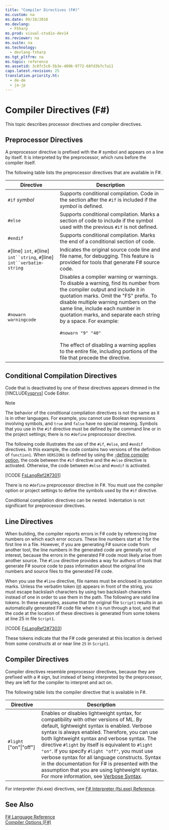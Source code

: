 ```yaml
---
title: "Compiler Directives (F#)"
ms.custom: na
ms.date: 09/18/2016
ms.devlang: 
  - FSharp
ms.prod: visual-studio-dev14
ms.reviewer: na
ms.suite: na
ms.technology: 
  - devlang-fsharp
ms.tgt_pltfrm: na
ms.topic: reference
ms.assetid: 3c8fc5c0-5b3e-4096-9772-68fd3b7c7a11
caps.latest.revision: 25
translation.priority.ht: 
  - de-de
  - ja-jp
---
```

# Compiler Directives (F#)
This topic describes processor directives and compiler directives.  
  
## Preprocessor Directives  
 A preprocessor directive is prefixed with the # symbol and appears on a line by itself. It is interpreted by the preprocessor, which runs before the compiler itself.  
  
 The following table lists the preprocessor directives that are available in F#.  
  
|Directive|Description|  
|---------------|-----------------|  
|`#if` *symbol*|Supports conditional compilation. Code in the section after the `#if` is included if the *symbol* is defined.|  
|`#else`|Supports conditional compilation. Marks a section of code to include if the symbol used with the previous `#if` is not defined.|  
|`#endif`|Supports conditional compilation. Marks the end of a conditional section of code.|  
|`#`[line] `int`, `#`[line] `int``string`, `#`[line] `int``verbatim-string`|Indicates the original source code line and file name, for debugging. This feature is provided for tools that generate F# source code.|  
|`#nowarn` `warningcode`|Disables a compiler warning or warnings. To disable a warning, find its number from the compiler output and include it in quotation marks. Omit the "FS" prefix. To disable multiple warning numbers on the same line, include each number in quotation marks, and separate each string by a space. For example:<br /><br /> `#nowarn "9" "40"`<br /><br /> The effect of disabling a warning applies to the entire file, including portions of the file that precede the directive.|  
  
## Conditional Compilation Directives  
 Code that is deactivated by one of these directives appears dimmed in the [!INCLUDE[vsprvs](../vs140/includes/vsprvs_md.md)] Code Editor.  
  
> [!NOTE]
>  The behavior of the conditional compilation directives is not the same as it is in other languages. For example, you cannot use Boolean expressions involving symbols, and `true` and `false` have no special meaning. Symbols that you use in the `#if` directive must be defined by the command line or in the project settings; there is no `#define` preprocessor directive.  
  
 The following code illustrates the use of the `#if`, `#else`, and `#endif` directives. In this example, the code contains two versions of the definition of `function1`. When `VERSION1` is defined by using the [-define compiler option](../vs140/Compiler-Options--F#-.md), the code between the `#if` directive and the `#else` directive is activated. Otherwise, the code between `#else` and `#endif` is activated.  
  
 [!CODE [FsLangRef2#7301](../CodeSnippet/VS_Snippets_Fsharp/fslangref2#7301)]  
  
 There is no `#define` preprocessor directive in F#. You must use the compiler option or project settings to define the symbols used by the `#if` directive.  
  
 Conditional compilation directives can be nested. Indentation is not significant for preprocessor directives.  
  
## Line Directives  
 When building, the compiler reports errors in F# code by referencing line numbers on which each error occurs. These line numbers start at 1 for the first line in a file. However, if you are generating F# source code from another tool, the line numbers in the generated code are generally not of interest, because the errors in the generated F# code most likely arise from another source. The `#line` directive provides a way for authors of tools that generate F# source code to pass information about the original line numbers and source files to the generated F# code.  
  
 When you use the `#line` directive, file names must be enclosed in quotation marks. Unless the verbatim token (`@`) appears in front of the string, you must escape backslash characters by using two backslash characters instead of one in order to use them in the path. The following are valid line tokens. In these examples, assume that the original file `Script1` results in an automatically generated F# code file when it is run through a tool, and that the code at the location of these directives is generated from some tokens at line 25 in file `Script1`.  
  
 [!CODE [FsLangRef2#7303](../CodeSnippet/VS_Snippets_Fsharp/fslangref2#7303)]  
  
 These tokens indicate that the F# code generated at this location is derived from some constructs at or near line `25` in `Script1`.  
  
## Compiler Directives  
 Compiler directives resemble preprocessor directives, because they are prefixed with a # sign, but instead of being interpreted by the preprocessor, they are left for the compiler to interpret and act on.  
  
 The following table lists the compiler directive that is available in F#.  
  
|Directive|Description|  
|---------------|-----------------|  
|`#light` ["on"&#124;"off"]|Enables or disables lightweight syntax, for compatibility with other versions of ML. By default, lightweight syntax is enabled. Verbose syntax is always enabled. Therefore, you can use both lightweight syntax and verbose syntax. The directive `#light` by itself is equivalent to `#light "on"`. If you specify `#light "off"`, you must use verbose syntax for all language constructs. Syntax in the documentation for F# is presented with the assumption that you are using lightweight syntax. For more information, see [Verbose Syntax](../vs140/Verbose-Syntax--F#-.md).|  
  
 For interpreter (fsi.exe) directives, see [F# Interpreter (fsi.exe) Reference](../Topic/F%23%20Interactive%20\(fsi.exe\)%20Reference.md).  
  
## See Also  
 [F# Language Reference](../Topic/F%23%20Language%20Reference.md)   
 [Compiler Options (F#)](../vs140/Compiler-Options--F#-.md)